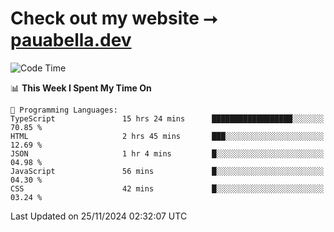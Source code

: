 # Check out my website ⭢ [pauabella.dev](https://pauabella.dev)

<!--START_SECTION:waka-->
![Code Time](http://img.shields.io/badge/Code%20Time-3%2C914%20hrs%2056%20mins-blue)

📊 **This Week I Spent My Time On** 

```text
💬 Programming Languages: 
TypeScript               15 hrs 24 mins      ██████████████████░░░░░░░   70.85 % 
HTML                     2 hrs 45 mins       ███░░░░░░░░░░░░░░░░░░░░░░   12.69 % 
JSON                     1 hr 4 mins         █░░░░░░░░░░░░░░░░░░░░░░░░   04.98 % 
JavaScript               56 mins             █░░░░░░░░░░░░░░░░░░░░░░░░   04.30 % 
CSS                      42 mins             █░░░░░░░░░░░░░░░░░░░░░░░░   03.24 % 
```


 Last Updated on 25/11/2024 02:32:07 UTC
<!--END_SECTION:waka-->
